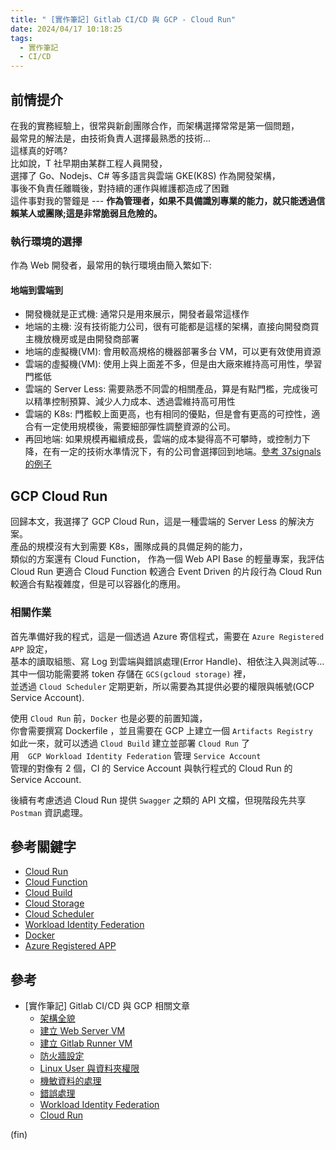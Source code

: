 ```yaml
---
title: " [實作筆記] Gitlab CI/CD 與 GCP - Cloud Run"
date: 2024/04/17 10:18:25
tags:
  - 實作筆記
  - CI/CD
---
```


## 前情提介

在我的實務經驗上，很常與新創團隊合作，而架構選擇常常是第一個問題，  
最常見的解法是，由技術負責人選擇最熟悉的技術…  
這樣真的好嗎?  
比如說，T 社早期由某群工程人員開發，  
選擇了 Go、Nodejs、C# 等多語言與雲端 GKE(K8S) 作為開發架構，  
事後不負責任離職後，對持續的運作與維護都造成了困難  
這件事對我的警鐘是 --- **作為管理者，如果不具備識別專業的能力，就只能透過信賴某人或團隊;這是非常脆弱且危險的。**

### 執行環境的選擇

作為 Web 開發者，最常用的執行環境由簡入繁如下:

#### 地端到雲端到

- 開發機就是正式機: 通常只是用來展示，開發者最常這樣作
- 地端的主機: 沒有技術能力公司，很有可能都是這樣的架構，直接向開發商買主機放機房或是由開發商部署
- 地端的虛擬機(VM): 會用較高規格的機器部署多台 VM，可以更有效使用資源
- 雲端的虛擬機(VM): 使用上與上面差不多，但是由大廠來維持高可用性，學習門檻低
- 雲端的 Server Less: 需要熟悉不同雲的相關產品，算是有點門檻，完成後可以精準控制預算、減少人力成本、透過雲維持高可用性
- 雲端的 K8s: 門檻較上面更高，也有相同的優點，但是會有更高的可控性，適合有一定使用規模後，需要細部彈性調整資源的公司。
- 再回地端: 如果規模再繼續成長，雲端的成本變得高不可攀時，或控制力下降，在有一定的技術水準情況下，有的公司會選擇回到地端。[參考 37signals 的例子](https://37signals.com/podcast/leaving-the-cloud/)  

## GCP Cloud Run

回歸本文，我選擇了 GCP Cloud Run，這是一種雲端的 Server Less 的解決方案。  
產品的規模沒有大到需要 K8s，團隊成員的具備足夠的能力，  
類似的方案還有 Cloud Function，
作為一個 Web API Base 的輕量專案，我評估 Cloud Run 更適合
Cloud Function 較適合 Event Driven 的片段行為
Cloud Run 較適合有點複雜度，但是可以容器化的應用。

### 相關作業

首先準備好我的程式，這是一個透過 Azure 寄信程式，需要在 `Azure Registered APP` 設定，  
基本的讀取組態、寫 Log 到雲端與錯誤處理(Error Handle)、相依注入與測試等…  
其中一個功能需要將 token 存儲在 `GCS(gcloud storage)` 裡，  
並透過 `Cloud Scheduler` 定期更新，所以需要為其提供必要的權限與帳號(GCP Service Account).  

使用 `Cloud Run` 前，`Docker` 也是必要的前置知識，  
你會需要撰寫 Dockerfile ，並且需要在 GCP 上建立一個 `Artifacts Registry`  
如此一來，就可以透過 `Cloud Build` 建立並部署 `Cloud Run` 了  
用　`GCP Workload Identity Federation` 管理 `Service Account`  
管理的對像有 2 個，CI 的 Service Account 與執行程式的 Cloud Run 的 Service Account.  

後續有考慮透過 Cloud Run 提供 `Swagger` 之類的 API 文檔，但現階段先共享 `Postman` 資訊處理。  

## 參考關鍵字

- [Cloud Run](https://cloud.google.com/run?hl=en)
- [Cloud Function](https://cloud.google.com/functions)
- [Cloud Build](https://cloud.google.com/build)
- [Cloud Storage](https://cloud.google.com/storage)
- [Cloud Scheduler](https://cloud.google.com/scheduler)
- [Workload Identity Federation](https://cloud.google.com/iam/docs/workload-identity-federation)
- [Docker](https://www.docker.com/)
- [Azure Registered APP](https://learn.microsoft.com/en-us/security/zero-trust/develop/app-registration)

## 參考

- [實作筆記] Gitlab CI/CD 與 GCP 相關文章
  - [架構全貌](https://blog.marsen.me/2023/04/13/2023/gitlab_ci_and_gcp_vm/)
  - [建立 Web Server VM](https://blog.marsen.me/2023/04/14/2023/gitlab_ci_and_gcp_vm_create_server/)
  - [建立 Gitlab Runner VM](https://blog.marsen.me/2023/04/14/2023/gitlab_ci_and_gcp_vm_cretae_runner/)
  - [防火牆設定](https://blog.marsen.me/2023/04/14/2023/gitlab_ci_and_gcp_vm_firewall/)
  - [Linux User 與資料夾權限](https://blog.marsen.me/2023/04/24/2023/gitlab_ci_and_gcp_vm_account/)
  - [機敏資料的處理](https://blog.marsen.me/2023/05/29/2023/gitlab_ci_and_gcp_vm_secret_config/)
  - [錯誤處理](https://blog.marsen.me/2023/11/16/2023/gitlab_ci_error_handle/)
  - [Workload Identity Federation](https://blog.marsen.me/2024/03/13/2024/gitlab_ci_and_gcp_workload_federation/)
  - [Cloud Run](https://blog.marsen.me/2024/04/17/2024/gitlab_ci_and_gcp_cloud_run/)

(fin)
